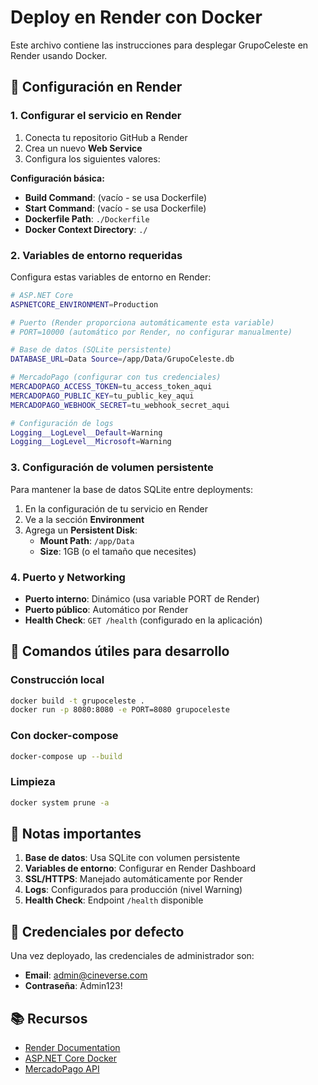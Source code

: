 # Deploy en Render con Docker

Este archivo contiene las instrucciones para desplegar GrupoCeleste en Render usando Docker.

## 🚀 Configuración en Render

### 1. Configurar el servicio en Render

1. Conecta tu repositorio GitHub a Render
2. Crea un nuevo **Web Service**
3. Configura los siguientes valores:

**Configuración básica:**
- **Build Command**: (vacío - se usa Dockerfile)
- **Start Command**: (vacío - se usa Dockerfile)
- **Dockerfile Path**: `./Dockerfile`
- **Docker Context Directory**: `./`

### 2. Variables de entorno requeridas

Configura estas variables de entorno en Render:

```bash
# ASP.NET Core
ASPNETCORE_ENVIRONMENT=Production

# Puerto (Render proporciona automáticamente esta variable)
# PORT=10000 (automático por Render, no configurar manualmente)

# Base de datos (SQLite persistente)
DATABASE_URL=Data Source=/app/Data/GrupoCeleste.db

# MercadoPago (configurar con tus credenciales)
MERCADOPAGO_ACCESS_TOKEN=tu_access_token_aqui
MERCADOPAGO_PUBLIC_KEY=tu_public_key_aqui
MERCADOPAGO_WEBHOOK_SECRET=tu_webhook_secret_aqui

# Configuración de logs
Logging__LogLevel__Default=Warning
Logging__LogLevel__Microsoft=Warning
```

### 3. Configuración de volumen persistente

Para mantener la base de datos SQLite entre deployments:

1. En la configuración de tu servicio en Render
2. Ve a la sección **Environment**
3. Agrega un **Persistent Disk**:
   - **Mount Path**: `/app/Data`
   - **Size**: 1GB (o el tamaño que necesites)

### 4. Puerto y Networking

- **Puerto interno**: Dinámico (usa variable PORT de Render)
- **Puerto público**: Automático por Render
- **Health Check**: `GET /health` (configurado en la aplicación)

## 🔧 Comandos útiles para desarrollo

### Construcción local
```bash
docker build -t grupoceleste .
docker run -p 8080:8080 -e PORT=8080 grupoceleste
```

### Con docker-compose
```bash
docker-compose up --build
```

### Limpieza
```bash
docker system prune -a
```

## 📝 Notas importantes

1. **Base de datos**: Usa SQLite con volumen persistente
2. **Variables de entorno**: Configurar en Render Dashboard
3. **SSL/HTTPS**: Manejado automáticamente por Render
4. **Logs**: Configurados para producción (nivel Warning)
5. **Health Check**: Endpoint `/health` disponible

## 🔑 Credenciales por defecto

Una vez deployado, las credenciales de administrador son:
- **Email**: admin@cineverse.com
- **Contraseña**: Admin123!

## 📚 Recursos

- [Render Documentation](https://render.com/docs)
- [ASP.NET Core Docker](https://docs.microsoft.com/en-us/aspnet/core/host-and-deploy/docker/)
- [MercadoPago API](https://www.mercadopago.com.ar/developers)
